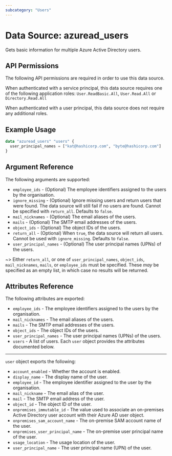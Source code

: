 ```yaml
---
subcategory: "Users"
---
```


# Data Source: azuread_users

Gets basic information for multiple Azure Active Directory users.

## API Permissions

The following API permissions are required in order to use this data source.

When authenticated with a service principal, this data source requires one of the following application roles: `User.ReadBasic.All`, `User.Read.All` or `Directory.Read.All`

When authenticated with a user principal, this data source does not require any additional roles.

## Example Usage

```terraform
data "azuread_users" "users" {
  user_principal_names = ["kat@hashicorp.com", "byte@hashicorp.com"]
}
```

## Argument Reference

The following arguments are supported:

* `employee_ids` - (Optional) The employee identifiers assigned to the users by the organisation.
* `ignore_missing` - (Optional) Ignore missing users and return users that were found. The data source will still fail if no users are found. Cannot be specified with `return_all`. Defaults to `false`.
* `mail_nicknames` - (Optional) The email aliases of the users.
* `mails` - (Optional) The SMTP email addresses of the users.
* `object_ids` - (Optional) The object IDs of the users.
* `return_all` - (Optional) When `true`, the data source will return all users. Cannot be used with `ignore_missing`. Defaults to `false`.
* `user_principal_names` - (Optional) The user principal names (UPNs) of the users.

~> Either `return_all`, or one of `user_principal_names`, `object_ids`, `mail_nicknames`, `mails`, or `employee_ids` must be specified. These _may_ be specified as an empty list, in which case no results will be returned.

## Attributes Reference

The following attributes are exported:

* `employee_ids` - The employee identifiers assigned to the users by the organisation.
* `mail_nicknames` - The email aliases of the users.
* `mails` - The SMTP email addresses of the users.
* `object_ids` - The object IDs of the users.
* `user_principal_names` - The user principal names (UPNs) of the users.
* `users` - A list of users. Each `user` object provides the attributes documented below.

---

`user` object exports the following:

* `account_enabled` - Whether the account is enabled.
* `display_name` - The display name of the user.
* `employee_id` - The employee identifier assigned to the user by the organisation.
* `mail_nickname` - The email alias of the user.
* `mail` - The SMTP email address of the user.
* `object_id` - The object ID of the user.
* `onpremises_immutable_id` - The value used to associate an on-premises Active Directory user account with their Azure AD user object.
* `onpremises_sam_account_name` - The on-premise SAM account name of the user.
* `onpremises_user_principal_name` - The on-premise user principal name of the user.
* `usage_location` - The usage location of the user.
* `user_principal_name` - The user principal name (UPN) of the user.
